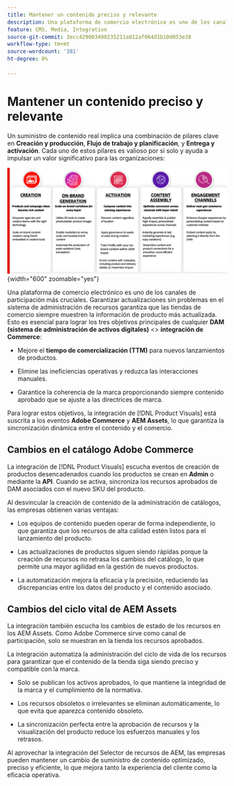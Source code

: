 ```yaml
---
title: Mantener un contenido preciso y relevante
description: Una plataforma de comercio electrónico es uno de los canales de participación más cruciales. Garantizar actualizaciones sin problemas en el sistema de administración de recursos garantiza que las tiendas de comercio siempre muestren la información de producto más actualizada.
feature: CMS, Media, Integration
source-git-commit: 3ecc429003490235211a812af064d1b10d053e38
workflow-type: tm+mt
source-wordcount: '381'
ht-degree: 0%

---
```


# Mantener un contenido preciso y relevante

Un suministro de contenido real implica una combinación de pilares clave en **Creación y producción**, **Flujo de trabajo y planificación**, y **Entrega y activación**. Cada uno de estos pilares es valioso por sí solo y ayuda a impulsar un valor significativo para las organizaciones:

![Pilares clave](../assets/key-pillars.png){width="600" zoomable="yes"}

Una plataforma de comercio electrónico es uno de los canales de participación más cruciales. Garantizar actualizaciones sin problemas en el sistema de administración de recursos garantiza que las tiendas de comercio siempre muestren la información de producto más actualizada. Esto es esencial para lograr los tres objetivos principales de cualquier **DAM (sistema de administración de activos digitales)** &lt;> **integración de Commerce**:

* Mejore el **tiempo de comercialización (TTM)** para nuevos lanzamientos de productos.

* Elimine las ineficiencias operativas y reduzca las interacciones manuales.

* Garantice la coherencia de la marca proporcionando siempre contenido aprobado que se ajuste a las directrices de marca.

Para lograr estos objetivos, la integración de [!DNL Product Visuals] está suscrita a los eventos **Adobe Commerce** y **AEM Assets**, lo que garantiza la sincronización dinámica entre el contenido y el comercio.

## Cambios en el catálogo Adobe Commerce

La integración de [!DNL Product Visuals] escucha eventos de creación de productos desencadenados cuando los productos se crean en **Admin** o mediante la **API**. Cuando se activa, sincroniza los recursos aprobados de DAM asociados con el nuevo SKU del producto.

Al desvincular la creación de contenido de la administración de catálogos, las empresas obtienen varias ventajas:

* Los equipos de contenido pueden operar de forma independiente, lo que garantiza que los recursos de alta calidad estén listos para el lanzamiento del producto.

* Las actualizaciones de productos siguen siendo rápidas porque la creación de recursos no retrasa los cambios del catálogo, lo que permite una mayor agilidad en la gestión de nuevos productos.

* La automatización mejora la eficacia y la precisión, reduciendo las discrepancias entre los datos del producto y el contenido asociado.

## Cambios del ciclo vital de AEM Assets

La integración también escucha los cambios de estado de los recursos en los AEM Assets. Como Adobe Commerce sirve como canal de participación, solo se muestran en la tienda los recursos aprobados.

La integración automatiza la administración del ciclo de vida de los recursos para garantizar que el contenido de la tienda siga siendo preciso y compatible con la marca.

* Solo se publican los activos aprobados, lo que mantiene la integridad de la marca y el cumplimiento de la normativa.

* Los recursos obsoletos o irrelevantes se eliminan automáticamente, lo que evita que aparezca contenido obsoleto.

* La sincronización perfecta entre la aprobación de recursos y la visualización del producto reduce los esfuerzos manuales y los retrasos.

Al aprovechar la integración del Selector de recursos de AEM, las empresas pueden mantener un cambio de suministro de contenido optimizado, preciso y eficiente, lo que mejora tanto la experiencia del cliente como la eficacia operativa.
